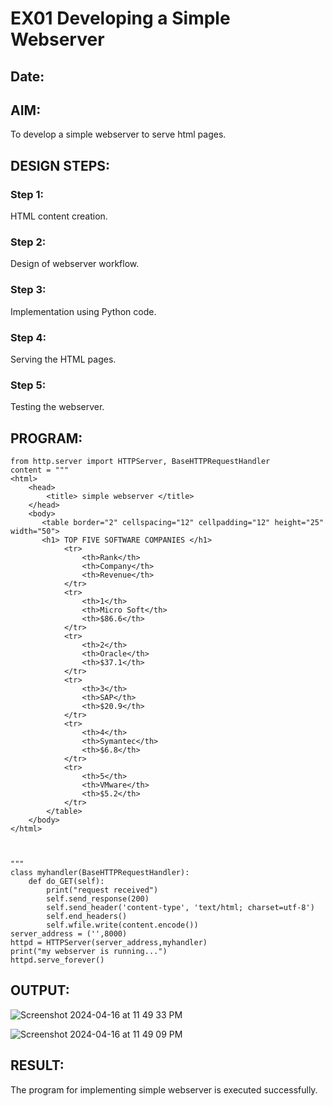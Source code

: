# EX01 Developing a Simple Webserver
## Date:

## AIM:
To develop a simple webserver to serve html pages.

## DESIGN STEPS:
### Step 1: 
HTML content creation.

### Step 2:
Design of webserver workflow.

### Step 3:
Implementation using Python code.

### Step 4:
Serving the HTML pages.

### Step 5:
Testing the webserver.

## PROGRAM:
```
from http.server import HTTPServer, BaseHTTPRequestHandler
content = """
<html>
    <head>
        <title> simple webserver </title>
    </head>
    <body>
       <table border="2" cellspacing="12" cellpadding="12" height="25" width="50">
       <h1> TOP FIVE SOFTWARE COMPANIES </h1>
            <tr>
                <th>Rank</th>
                <th>Company</th>
                <th>Revenue</th>
            </tr>
            <tr>
                <th>1</th>
                <th>Micro Soft</th>
                <th>$86.6</th>
            </tr>
            <tr>
                <th>2</th>
                <th>Oracle</th>
                <th>$37.1</th>
            </tr>
            <tr>
                <th>3</th>
                <th>SAP</th>
                <th>$20.9</th>
            </tr>
            <tr>
                <th>4</th>
                <th>Symantec</th>
                <th>$6.8</th>
            </tr>
            <tr>
                <th>5</th>
                <th>VMware</th>
                <th>$5.2</th>
            </tr>
        </table>
    </body>
</html>           



"""
class myhandler(BaseHTTPRequestHandler):
    def do_GET(self):
        print("request received")
        self.send_response(200)
        self.send_header('content-type', 'text/html; charset=utf-8')
        self.end_headers()
        self.wfile.write(content.encode())
server_address = ('',8000)
httpd = HTTPServer(server_address,myhandler)
print("my webserver is running...")
httpd.serve_forever()
```

## OUTPUT:
![Screenshot 2024-04-16 at 11 49 33 PM](https://github.com/Harshinisrini1910/simplewebserver/assets/161415847/99142d8f-91a4-4875-b764-f93d82e2751a)

![Screenshot 2024-04-16 at 11 49 09 PM](https://github.com/Harshinisrini1910/simplewebserver/assets/161415847/7fc64c8a-6665-4206-a2dd-ca5f36d2d777)


## RESULT:
The program for implementing simple webserver is executed successfully.
